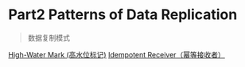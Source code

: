 # Part2 Patterns of Data Replication

> 数据复制模式

[High-Water Mark (高水位标记)](./Chapter%2012.%20High-Water%20Mark/)
[Idempotent Receiver（幂等接收者）](./Chapter%2015.%20Idempotent%20Receiver/)
